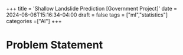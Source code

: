 +++
title = 'Shallow Landslide Prediction [Government Project]'
date = 2024-08-06T15:16:34-04:00
draft = false
tags = ["ml","statistics"]
categories =["AI"]
+++


# Problem Statement